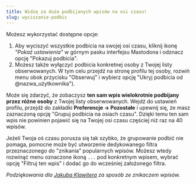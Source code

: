 ```yaml
---
title: Widzę za dużo podbijanych wpisów na osi czasu!
slug: wyciszanie-podbic
---
```


Możesz wykorzystać dostępne opcje:

1. Aby wyciszyć wszystkie podbicia na swojej osi czasu, kliknij ikonę _"Pokaż ustawienia"_ w górnym pasku interfejsu Mastodona i odznacz opcję "Pokazuj podbicia".
1. Możesz także wyłączyć podbicia konkretnej osoby z Twojej listy obserwowanych. W tym celu przejdź na stronę profilu tej osoby, rozwiń menu obok przycisku "Obserwuj" i wybierz opcję "Ukryj podbicia od @nazwa_użytkownika").

Może się zdarzyć, że zobaczysz **ten sam wpis wielokrotnie podbijany przez różne osoby** z Twojej listy obserwowanych. Wejdź do ustawień profilu, przejdź do zakładki **Preferencje -> Pozostałe** i upewnij się, że masz zaznaczoną opcję "Grupuj podbicia na osiach czasu". Dzięki temu ten sam wpis nie powinien pojawić się na Twojej osi czasu częściej niż raz na 40 wpisów.

Jeżeli Twoja oś czasu porusza się tak szybko, że grupowanie podbić nie pomaga, pomocne może być utworzenie dedykowanego filtra przeznaczonego do "znikania" popularnych wpisów. Możesz wtedy rozwinąć menu oznaczone ikoną `...` pod konkretnym wpisem, wybrać opcję "Filtruj ten wpis" i dodać go do wcześniej założonego filtra.

_Podziękowania dla [Jakuba Klawitera](https://mastodon.social/@wariat/109535227196194745) za sposób ze znikaczem wpisów._
